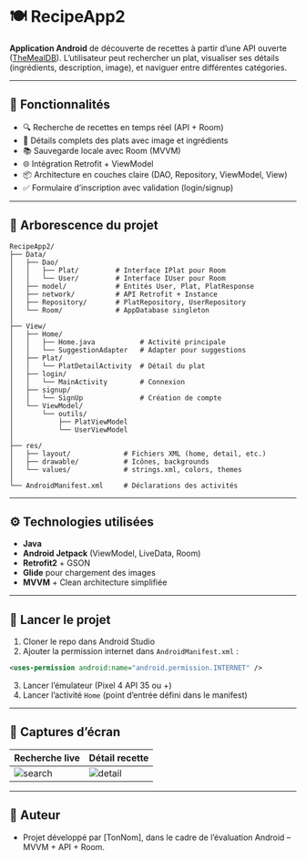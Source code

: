 
# 🍽️ RecipeApp2

**Application Android** de découverte de recettes à partir d’une API ouverte ([TheMealDB](https://www.themealdb.com)). L’utilisateur peut rechercher un plat, visualiser ses détails (ingrédients, description, image), et naviguer entre différentes catégories.

---

## 📱 Fonctionnalités

- 🔍 Recherche de recettes en temps réel (API + Room)
- 📄 Détails complets des plats avec image et ingrédients
- 📚 Sauvegarde locale avec Room (MVVM)
- 🌐 Intégration Retrofit + ViewModel
- 📦 Architecture en couches claire (DAO, Repository, ViewModel, View)
- ✅ Formulaire d’inscription avec validation (login/signup)

---

## 🧱 Arborescence du projet

```
RecipeApp2/
├── Data/
│   ├── Dao/
│   │   ├── Plat/         # Interface IPlat pour Room
│   │   └── User/         # Interface IUser pour Room
│   ├── model/            # Entités User, Plat, PlatResponse
│   ├── network/          # API Retrofit + Instance
│   ├── Repository/       # PlatRepository, UserRepository
│   └── Room/             # AppDatabase singleton
│
├── View/
│   ├── Home/
│   │   ├── Home.java           # Activité principale
│   │   └── SuggestionAdapter   # Adapter pour suggestions
│   ├── Plat/
│   │   └── PlatDetailActivity  # Détail du plat
│   ├── login/
│   │   └── MainActivity        # Connexion
│   ├── signup/
│   │   └── SignUp              # Création de compte
│   └── ViewModel/
│       └── outils/
│           ├── PlatViewModel
│           └── UserViewModel
│
├── res/
│   ├── layout/             # Fichiers XML (home, detail, etc.)
│   ├── drawable/           # Icônes, backgrounds
│   └── values/             # strings.xml, colors, themes
│
└── AndroidManifest.xml     # Déclarations des activités
```

---

## ⚙️ Technologies utilisées

- **Java**
- **Android Jetpack** (ViewModel, LiveData, Room)
- **Retrofit2** + GSON
- **Glide** pour chargement des images
- **MVVM** + Clean architecture simplifiée

---

## 🧪 Lancer le projet

1. Cloner le repo dans Android Studio
2. Ajouter la permission internet dans `AndroidManifest.xml` :

```xml
<uses-permission android:name="android.permission.INTERNET" />
```

3. Lancer l’émulateur (Pixel 4 API 35 ou +)
4. Lancer l’activité `Home` (point d’entrée défini dans le manifest)

---

## 📸 Captures d’écran

| Recherche live | Détail recette |
|----------------|----------------|
| ![search](./search.png) | ![detail](./detail.png) |

---

## 📝 Auteur

- Projet développé par [TonNom], dans le cadre de l’évaluation Android – MVVM + API + Room.
